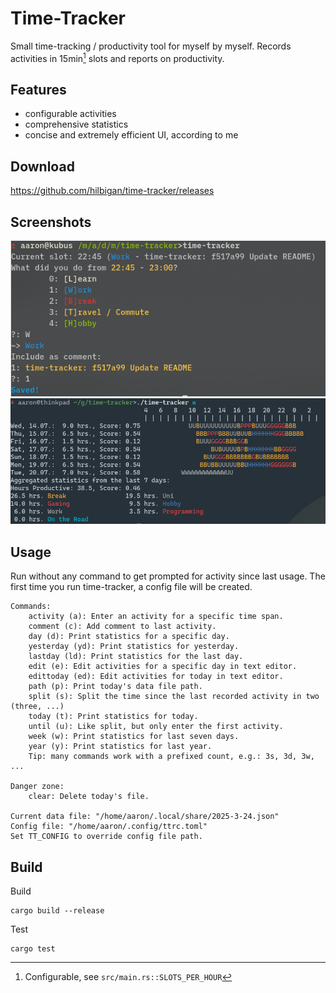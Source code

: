# Time-Tracker

Small time-tracking / productivity tool for myself by myself.
Records activities in 15min[^1] slots and reports on
productivity.

## Features

- configurable activities
- comprehensive statistics
- concise and extremely efficient UI, according to me

## Download

https://github.com/hilbigan/time-tracker/releases

## Screenshots

<div style="text-align:center">
<img src="./screenshots/screenshot-0.png" alt="UI">
<img src="./screenshots/screenshot-1.png" alt="Statistics">
</div>

## Usage

Run without any command to get prompted for activity since last
usage. The first time you run time-tracker, a config file will be created.

```
Commands:
	activity (a): Enter an activity for a specific time span.
	comment (c): Add comment to last activity.
	day (d): Print statistics for a specific day.
	yesterday (yd): Print statistics for yesterday.
	lastday (ld): Print statistics for the last day.
	edit (e): Edit activities for a specific day in text editor.
	edittoday (ed): Edit activities for today in text editor.
	path (p): Print today's data file path.
	split (s): Split the time since the last recorded activity in two (three, ...)
	today (t): Print statistics for today.
	until (u): Like split, but only enter the first activity.
	week (w): Print statistics for last seven days.
	year (y): Print statistics for last year.
	Tip: many commands work with a prefixed count, e.g.: 3s, 3d, 3w, ...

Danger zone:
	clear: Delete today's file.

Current data file: "/home/aaron/.local/share/2025-3-24.json"
Config file: "/home/aaron/.config/ttrc.toml"
Set TT_CONFIG to override config file path.
```

## Build

Build

```
cargo build --release
```

Test

```
cargo test
```

[^1]: Configurable, see `src/main.rs::SLOTS_PER_HOUR`
